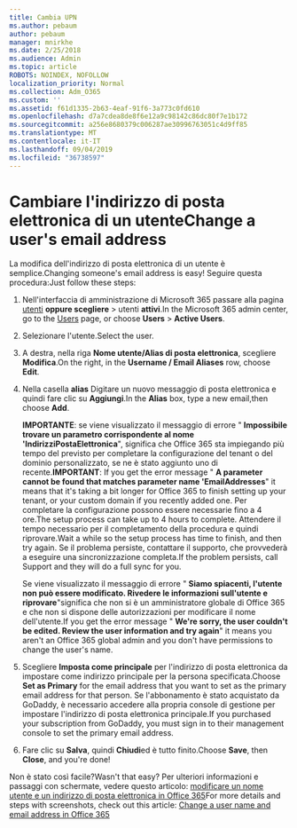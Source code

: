```yaml
---
title: Cambia UPN
ms.author: pebaum
author: pebaum
manager: mnirkhe
ms.date: 2/25/2018
ms.audience: Admin
ms.topic: article
ROBOTS: NOINDEX, NOFOLLOW
localization_priority: Normal
ms.collection: Adm_O365
ms.custom: ''
ms.assetid: f61d1335-2b63-4eaf-91f6-3a773c0fd610
ms.openlocfilehash: d7a7cdea8de8f6e12a9c98142c86dc80f7e1b172
ms.sourcegitcommit: a256e8680379c006287ae30996763051c4d9ff85
ms.translationtype: MT
ms.contentlocale: it-IT
ms.lasthandoff: 09/04/2019
ms.locfileid: "36738597"
---
```

# <a name="change-a-users-email-address"></a><span data-ttu-id="9dbe2-102">Cambiare l'indirizzo di posta elettronica di un utente</span><span class="sxs-lookup"><span data-stu-id="9dbe2-102">Change a user's email address</span></span>

<span data-ttu-id="9dbe2-103">La modifica dell'indirizzo di posta elettronica di un utente è semplice.</span><span class="sxs-lookup"><span data-stu-id="9dbe2-103">Changing someone's email address is easy!</span></span> <span data-ttu-id="9dbe2-104">Seguire questa procedura:</span><span class="sxs-lookup"><span data-stu-id="9dbe2-104">Just follow these steps:</span></span>
  
1. <span data-ttu-id="9dbe2-105">Nell'interfaccia di amministrazione di Microsoft 365 passare alla pagina [utenti](https://go.microsoft.com/fwlink/p/?linkid=834822) **oppure scegliere** \> utenti **attivi**.</span><span class="sxs-lookup"><span data-stu-id="9dbe2-105">In the Microsoft 365 admin center, go to the [Users](https://go.microsoft.com/fwlink/p/?linkid=834822) page, or choose **Users** \> **Active Users**.</span></span>
    
2. <span data-ttu-id="9dbe2-106">Selezionare l'utente.</span><span class="sxs-lookup"><span data-stu-id="9dbe2-106">Select the user.</span></span>
    
3. <span data-ttu-id="9dbe2-107">A destra, nella riga **Nome utente/Alias di posta elettronica**, scegliere **Modifica**.</span><span class="sxs-lookup"><span data-stu-id="9dbe2-107">On the right, in the **Username / Email Aliases** row, choose **Edit**.</span></span>
    
4. <span data-ttu-id="9dbe2-108">Nella casella **alias** Digitare un nuovo messaggio di posta elettronica e quindi fare clic su **Aggiungi**.</span><span class="sxs-lookup"><span data-stu-id="9dbe2-108">In the **Alias** box, type a new email,then choose **Add**.</span></span>
    
    <span data-ttu-id="9dbe2-109">**IMPORTANTE**: se viene visualizzato il messaggio di errore " **Impossibile trovare un parametro corrispondente al nome 'IndirizziPostaElettronica**", significa che Office 365 sta impiegando più tempo del previsto per completare la configurazione del tenant o del dominio personalizzato, se ne è stato aggiunto uno di recente.</span><span class="sxs-lookup"><span data-stu-id="9dbe2-109">**IMPORTANT**: If you get the error message " **A parameter cannot be found that matches parameter name 'EmailAddresses**" it means that it's taking a bit longer for Office 365 to finish setting up your tenant, or your custom domain if you recently added one.</span></span> <span data-ttu-id="9dbe2-110">Per completare la configurazione possono essere necessarie fino a 4 ore.</span><span class="sxs-lookup"><span data-stu-id="9dbe2-110">The setup process can take up to 4 hours to complete.</span></span> <span data-ttu-id="9dbe2-111">Attendere il tempo necessario per il completamento della procedura e quindi riprovare.</span><span class="sxs-lookup"><span data-stu-id="9dbe2-111">Wait a while so the setup process has time to finish, and then try again.</span></span> <span data-ttu-id="9dbe2-112">Se il problema persiste, contattare il supporto, che provvederà a eseguire una sincronizzazione completa.</span><span class="sxs-lookup"><span data-stu-id="9dbe2-112">If the problem persists, call Support and they will do a full sync for you.</span></span>
    
    <span data-ttu-id="9dbe2-113">Se viene visualizzato il messaggio di errore " **Siamo spiacenti, l'utente non può essere modificato. Rivedere le informazioni sull'utente e riprovare**"significa che non si è un amministratore globale di Office 365 e che non si dispone delle autorizzazioni per modificare il nome dell'utente.</span><span class="sxs-lookup"><span data-stu-id="9dbe2-113">If you get the error message " **We're sorry, the user couldn't be edited. Review the user information and try again**" it means you aren't an Office 365 global admin and you don't have permissions to change the user's name.</span></span>
    
5. <span data-ttu-id="9dbe2-114">Scegliere **Imposta come principale** per l'indirizzo di posta elettronica da impostare come indirizzo principale per la persona specificata.</span><span class="sxs-lookup"><span data-stu-id="9dbe2-114">Choose **Set as Primary** for the email address that you want to set as the primary email address for that person.</span></span> <span data-ttu-id="9dbe2-115">Se l'abbonamento è stato acquistato da GoDaddy, è necessario accedere alla propria console di gestione per impostare l'indirizzo di posta elettronica principale.</span><span class="sxs-lookup"><span data-stu-id="9dbe2-115">If you purchased your subscription from GoDaddy, you must sign in to their management console to set the primary email address.</span></span> 
    
6. <span data-ttu-id="9dbe2-116">Fare clic su **Salva**, quindi **Chiudi**ed è tutto finito.</span><span class="sxs-lookup"><span data-stu-id="9dbe2-116">Choose **Save**, then **Close**, and you're done!</span></span>
    
<span data-ttu-id="9dbe2-117">Non è stato così facile?</span><span class="sxs-lookup"><span data-stu-id="9dbe2-117">Wasn't that easy?</span></span> <span data-ttu-id="9dbe2-118">Per ulteriori informazioni e passaggi con schermate, vedere questo articolo: [modificare un nome utente e un indirizzo di posta elettronica in Office 365](https://docs.microsoft.com/office365/admin/add-users/change-a-user-name-and-email-address)</span><span class="sxs-lookup"><span data-stu-id="9dbe2-118">For more details and steps with screenshots, check out this article: [Change a user name and email address in Office 365](https://docs.microsoft.com/office365/admin/add-users/change-a-user-name-and-email-address)</span></span>
  

